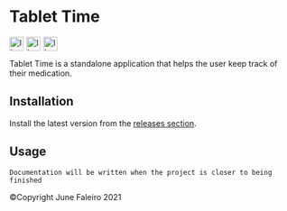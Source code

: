 # Tablet Time
<div style="display:flex;flex-direction:row">
<img alt="linux icon" src="https://cdn-icons-png.flaticon.com/128/226/226771.png" width="25px" height="25px" style="margin-right: 5px"/>
<img alt="linux icon" src="https://cdn-icons-png.flaticon.com/128/25/25719.png" width="25px" height="25px" />
<img alt="linux icon" src="https://cdn-icons-png.flaticon.com/128/2/2235.png" width="25px" height="25px" style="margin-left: 5px"/>
</div>

Tablet Time is a standalone application that helps the user keep track of their medication.


## Installation
Install the latest version from the [releases section](https://github.com/Khazoda/TabletTime/releases).

## Usage

```
Documentation will be written when the project is closer to being finished
```

©Copyright June Faleiro 2021